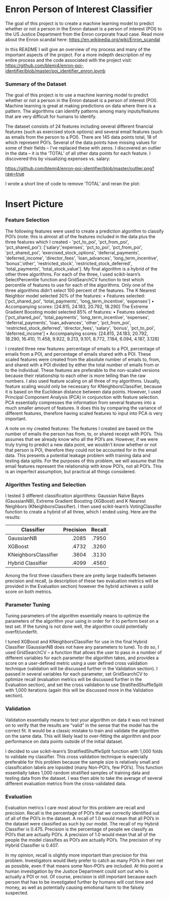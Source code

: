 # Enron Person of Interest Classifier

The goal of this project is to create a machine learning model to predict whether or not a person in the Enron dataset is a person of interest (POI) to the US Justice Department from the Enron corporate fraud case. Read more about the Enron scandal here: https://en.wikipedia.org/wiki/Enron_scandal

In this README I will give an overview of my process and many of the important aspects of the project.  For a more indepth description of my entire process and the code associated with the project visit: https://github.com/blemi4/enron-poi-identifier/blob/master/poi_identifier_enron.ipynb

### Summary of the Dataset
The goal of this project is to use a machine learning model to predict whether or not a person in the Enron dataset is a person of interest (POI).  Machine learning is great at making predictions on data where there is a pattern.  The algorithms can identify patterns among many inputs/features that are very difficult for humans to identify.

The dataset consists of 24 features including several different financial features (such as exercised stock options) and several email features (such as emails from the person to a POI).  There are 145 data points total, 18 of which represent POI’s.  Several of the data points have missing values for some of their fields – I’ve replaced these with zeros.  I discovered an outlier in the data – it is the ‘TOTAL’ of all other data points for each feature.  I discovered this by visualizing expenses vs. salary:

https://github.com/blemi4/enron-poi-identifier/blob/master/outlier.png?raw=true

I wrote a short line of code to remove ‘TOTAL’  and reran the plot:

# Insert Picture

### Feature Selection
The following features were used to create a prediction algorithm to classify POI’s (note: this is almost all of the features included in the data plus the three features which I created  - 'pct_to_poi', 'pct_from_poi', 'pct_shared_poi'): ['salary','expenses', 'pct_to_poi', 'pct_from_poi', 'pct_shared_poi', 'exercised_stock_options', 'deferral_payments', 'deferred_income', 'director_fees', 'loan_advances', 'long_term_incentive', 'bonus','other', 'restricted_stock', 'restricted_stock_deferred', 'total_payments', 'total_stock_value'].  My final algorithm is a hybrid of the other three algorithms.  For each of the three, I used scikit-learn’s SelectPercentile function and GridSearchCV function to test which percentile of features to use for each of the algorithms.  Only one of the three algorithms didn’t select 100 percent of the features.  The K Nearest Neighbor model selected 30% of the features:
•	Features selected: ['pct_shared_poi', 'total_payments', 'long_term_incentive', 'expenses'] 
•	Accompanying scores:  [24.815, 24.183, 20.792, 18.290]
The Extreme Gradient Boosting model selected 85% of features:
•	Features selected: ['pct_shared_poi', 'total_payments', 'long_term_incentive', 'expenses', 'deferral_payments', 'loan_advances', 'other', 'pct_from_poi', 'restricted_stock_deferred', 'director_fees', 'salary', 'bonus', 'pct_to_poi', 'deferred_income']
•	Accompanying scores:  [24.815, 24.183, 20.792, 18.290, 16.410, 11.458, 9.922, 9.213, 9.101, 8.772, 7.184, 6.094, 4.187, 3.128]

I created three new features: percentage of emails to a POI, percentage of emails from a POI, and percentage of emails shared with a POI.  These scaled features were created from the absolute number of emails to, from, and shared with a POI divided by either the total number of emails from or to the individual.  These features are preferable to the non-scaled versions because their relationship to each other is more telling than the raw numbers.  I also used feature scaling on all three of my algorithms.  Usually, feature scaling would only be necessary for KNeighborsClassifier, because it is based on the Euclidean distance between data points.  However, I used Principal Component Analysis (PCA) in conjunction with feature selection.  PCA essentially compresses the information from several features into a much smaller amount of features.  It does this by comparing the variance of different features, therefore having scaled features to input into PCA is very important.

A note on my created features:  The features I created are based on the number of emails the person has from, to, or shared receipt with POI’s.  This assumes that we already know who all the POI’s are.  However, if we were truly trying to predict a new data point, we wouldn’t know whether or not that person is POI, therefore they could not be accounted for in the email data.  This presents a potential leakage problem with training data and testing data splits.  For the purposes of this problem, we will assume that the email features represent the relationship with know POI’s, not all POI’s.  This is an imperfect assumption, but practical all things considered. 

### Algorithm Testing and Selection
I tested 3 different classification algorithms: Gaussian Naïve Bayes (GaussianNB), Extreme Gradient Boosting (XGBoost) and K Nearest Neighbors (KNeighborsClassifier).  I then used scikit-learn’s VotingClassifer function to create a hybrid of all three, which I ended using.  Here are the results:

| Classifier    | Precision     | Recall|
| ------------- |--------------:| -----:|
| GaussianNB    | .2085 | .7950 |
| XGBoost       | .4732      |   .3260 |
| KNeighborsClassifier | .3604      |    .3130 |
| Hybrid Classifier | .4099      |    .4560 |

Among the first three classifiers there are pretty large tradeoffs between precision and recall, (a description of these two evaluation metrics will be provided in the Evaluation section) however the hybrid achieves a solid score on both metrics.

### Parameter Tuning
Tuning parameters of the algorithm essentially means to optimize the parameters of the algorithm your using in order for it to perform best on a test set.  If the tuning is not done well, the algorithm could potentially overfit/underfit.  

I tuned XGBoost and KNeighborsClassifier for use in the final Hybrid Classifier (GaussianNB does not have any parameters to tune).  To do so, I used GridSearchCV – a function that allows the user to pass in a number of different variables for each parameter the algorithm takes, and provides a score on a user-defined metric using a user defined cross validation technique (validation will be discussed further in the Validation section).  I passed in several variables for each parameter, set GridSearchCV to optimize recall (evaluation metrics will be discussed further in the Evaluation section), and set the cross validation to use StratifiedShuffleSplit with 1,000 iterations (again this will be discussed more in the Validation section).

### Validation
Validation essentially means to test your algorithm on data it was not trained on to verify that the results are “valid” in the sense that the model has the correct fit.  It would be a classic mistake to train and validate the algorithm on the same data.  This will likely lead to over-fitting the algorithm and poor performance on data points outside of the initial dataset.

I decided to use scikit-learn’s StratifiedShuffleSplit function with 1,000 folds to validate my classifier.  This cross validation technique is especially preferable for this problem because the sample size is relatively small and classification labels are lopsided (many Non-POI’s, few POI’s).  This function essentially takes 1,000 random stratified samples of training data and testing data from the dataset.  I was then able to take the average of several different evaluation metrics from the cross-validated data.

### Evaluation
Evaluation metrics I care most about for this problem are recall and precision.  Recall is the percentage of POI’s that we correctly identified out of all of the POI’s in the dataset.  A recall of 1.0 would mean that all POI’s in the dataset were classified as such by our model.  The recall of my Hybrid Classifier is 0.475.  Precision is the percentage of people we classify as POI’s that are actually POI’s.  A precision of 1.0 would mean that all of the people the model classifies as POI’s are actually POI’s.  The precision of my Hybrid Classifier is 0.407.

In my opinion, recall is slightly more important than precision for this problem.  Investigators would likely prefer to catch as many POI’s in their net as possible, even if that means some Non-POI’s are included.  At this point a human investigation by the Justice Department could sort out who is actually a POI or not.  Of course, precision is still important because each person that has to be investigated further by humans will cost time and money, as well as potentially causing emotional harm to the falsely suspected.












